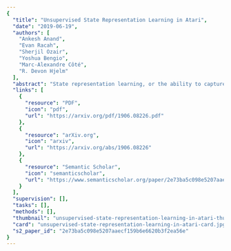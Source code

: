 ```yaml
---
{
  "title": "Unsupervised State Representation Learning in Atari",
  "date": "2019-06-19",
  "authors": [
    "Ankesh Anand",
    "Evan Racah",
    "Sherjil Ozair",
    "Yoshua Bengio",
    "Marc-Alexandre Côté",
    "R. Devon Hjelm"
  ],
  "abstract": "State representation learning, or the ability to capture latent generative factors of an environment, is crucial for building intelligent agents that can perform a wide variety of tasks. Learning such representations without supervision from rewards is a challenging open problem. We introduce a method that learns state representations by maximizing mutual information across spatially and temporally distinct features of a neural encoder of the observations. We also introduce a new benchmark based on Atari 2600 games where we evaluate representations based on how well they capture the ground truth state variables. We believe this new framework for evaluating representation learning models will be crucial for future representation learning research. Finally, we compare our technique with other state-of-the-art generative and contrastive representation learning methods. The code associated with this work is available at this https URL",
  "links": [
    {
      "resource": "PDF",
      "icon": "pdf",
      "url": "https://arxiv.org/pdf/1906.08226.pdf"
    },
    {
      "resource": "arXiv.org",
      "icon": "arxiv",
      "url": "https://arxiv.org/abs/1906.08226"
    },
    {
      "resource": "Semantic Scholar",
      "icon": "semanticscholar",
      "url": "https://www.semanticscholar.org/paper/2e73ba5c098e5207aaecf159b6e6620b3f2ea56e"
    }
  ],
  "supervision": [],
  "tasks": [],
  "methods": [],
  "thumbnail": "unsupervised-state-representation-learning-in-atari-thumb.jpg",
  "card": "unsupervised-state-representation-learning-in-atari-card.jpg",
  "s2_paper_id": "2e73ba5c098e5207aaecf159b6e6620b3f2ea56e"
}
---
```


